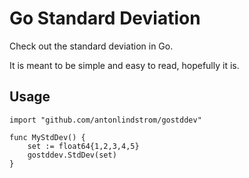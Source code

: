 # Go Standard Deviation

Check out the standard deviation in Go.

It is meant to be simple and easy to read, hopefully it is.

## Usage

    import "github.com/antonlindstrom/gostddev"

    func MyStdDev() {
        set := float64{1,2,3,4,5}
        gostddev.StdDev(set)
    }
